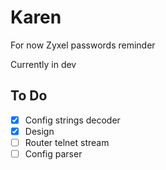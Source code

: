 # Karen

For now Zyxel passwords reminder

Currently in dev

## To Do
- [x] Config strings decoder
- [x] Design
- [ ] Router telnet stream
- [ ] Config parser 
